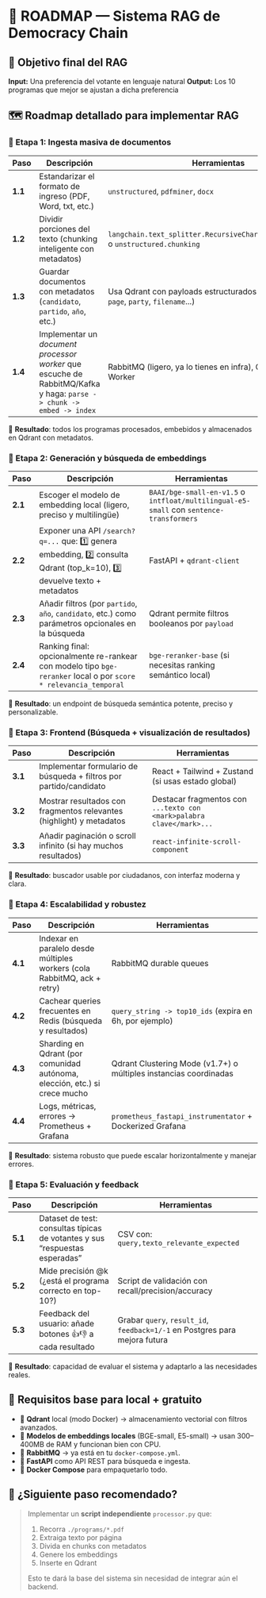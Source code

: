 # 📍 ROADMAP — Sistema RAG de Democracy Chain

## 🧠 Objetivo final del RAG

**Input:** Una preferencia del votante en lenguaje natural
**Output:** Los 10 programas que mejor se ajustan a dicha preferencia

## 🗺️ Roadmap detallado para implementar RAG

### 🔹 Etapa 1: Ingesta masiva de documentos

| Paso    | Descripción                                                                                                         | Herramientas                                                                                 |
| ------- | ------------------------------------------------------------------------------------------------------------------- | -------------------------------------------------------------------------------------------- |
| **1.1** | Estandarizar el formato de ingreso (PDF, Word, txt, etc.)                                                           | `unstructured`, `pdfminer`, `docx`                                                           |
| **1.2** | Dividir porciones del texto (chunking inteligente con metadatos)                                                    | `langchain.text_splitter.RecursiveCharacterTextSplitter`, o `unstructured.chunking`          |
| **1.3** | Guardar documentos con metadatos (`candidato`, `partido`, `año`, etc.)                                              | Usa Qdrant con payloads estructurados (`source_id`, `title`, `page`, `party`, `filename`...) |
| **1.4** | Implementar un _document processor worker_ que escuche de RabbitMQ/Kafka y haga: `parse -> chunk -> embed -> index` | RabbitMQ (ligero, ya lo tienes en infra), Qdrant, FastAPI Worker                             |

📁 **Resultado**: todos los programas procesados, embebidos y almacenados en Qdrant con metadatos.

### 🔹 Etapa 2: Generación y búsqueda de embeddings

| Paso    | Descripción                                                                                                            | Herramientas                                                                            |
| ------- | ---------------------------------------------------------------------------------------------------------------------- | --------------------------------------------------------------------------------------- |
| **2.1** | Escoger el modelo de embedding local (ligero, preciso y multilingüe)                                                   | `BAAI/bge-small-en-v1.5` o `intfloat/multilingual-e5-small` con `sentence-transformers` |
| **2.2** | Exponer una API `/search?q=...` que: 1️⃣ genera embedding, 2️⃣ consulta Qdrant (top_k=10), 3️⃣ devuelve texto + metadatos | FastAPI + `qdrant-client`                                                               |
| **2.3** | Añadir filtros (por `partido`, `año`, `candidato`, etc.) como parámetros opcionales en la búsqueda                     | Qdrant permite filtros booleanos por `payload`                                          |
| **2.4** | Ranking final: opcionalmente re-rankear con modelo tipo `bge-reranker` local o por `score * relevancia_temporal`       | `bge-reranker-base` (si necesitas ranking semántico local)                              |

📁 **Resultado**: un endpoint de búsqueda semántica potente, preciso y personalizable.

### 🔹 Etapa 3: Frontend (Búsqueda + visualización de resultados)

| Paso    | Descripción                                                          | Herramientas                                                         |
| ------- | -------------------------------------------------------------------- | -------------------------------------------------------------------- |
| **3.1** | Implementar formulario de búsqueda + filtros por partido/candidato   | React + Tailwind + Zustand (si usas estado global)                   |
| **3.2** | Mostrar resultados con fragmentos relevantes (highlight) y metadatos | Destacar fragmentos con `...texto con <mark>palabra clave</mark>...` |
| **3.3** | Añadir paginación o scroll infinito (si hay muchos resultados)       | `react-infinite-scroll-component`                                    |

📁 **Resultado**: buscador usable por ciudadanos, con interfaz moderna y clara.

### 🔹 Etapa 4: Escalabilidad y robustez

| Paso    | Descripción                                                                | Herramientas                                                      |
| ------- | -------------------------------------------------------------------------- | ----------------------------------------------------------------- |
| **4.1** | Indexar en paralelo desde múltiples workers (cola RabbitMQ, ack + retry)   | RabbitMQ durable queues                                           |
| **4.2** | Cachear queries frecuentes en Redis (búsqueda y resultados)                | `query_string -> top10_ids` (expira en 6h, por ejemplo)           |
| **4.3** | Sharding en Qdrant (por comunidad autónoma, elección, etc.) si crece mucho | Qdrant Clustering Mode (v1.7+) o múltiples instancias coordinadas |
| **4.4** | Logs, métricas, errores → Prometheus + Grafana                             | `prometheus_fastapi_instrumentator` + Dockerized Grafana          |

📁 **Resultado**: sistema robusto que puede escalar horizontalmente y manejar errores.

### 🔹 Etapa 5: Evaluación y feedback

| Paso    | Descripción                                                                 | Herramientas                                                                |
| ------- | --------------------------------------------------------------------------- | --------------------------------------------------------------------------- |
| **5.1** | Dataset de test: consultas típicas de votantes y sus “respuestas esperadas” | CSV con: `query,texto_relevante_expected`                                   |
| **5.2** | Mide precisión @k (¿está el programa correcto en top-10?)                   | Script de validación con recall/precision/accuracy                          |
| **5.3** | Feedback del usuario: añade botones 👍👎 a cada resultado                   | Grabar `query`, `result_id`, `feedback=1/-1` en Postgres para mejora futura |

📁 **Resultado**: capacidad de evaluar el sistema y adaptarlo a las necesidades reales.

## 🧰 Requisitos base para local + gratuito

- 🔎 **Qdrant** local (modo Docker) → almacenamiento vectorial con filtros avanzados.
- 🧠 **Modelos de embeddings locales** (BGE-small, E5-small) → usan 300–400MB de RAM y funcionan bien con CPU.
- 🐇 **RabbitMQ** → ya está en tu `docker-compose.yml`.
- 🐍 **FastAPI** como API REST para búsqueda e ingesta.
- 🐳 **Docker Compose** para empaquetarlo todo.

## 🚀 ¿Siguiente paso recomendado?

> Implementar un **script independiente** `processor.py` que:
>
> 1. Recorra `./programs/*.pdf`
> 2. Extraiga texto por página
> 3. Divida en chunks con metadatos
> 4. Genere los embeddings
> 5. Inserte en Qdrant
>
> Esto te dará la base del sistema sin necesidad de integrar aún el backend.
